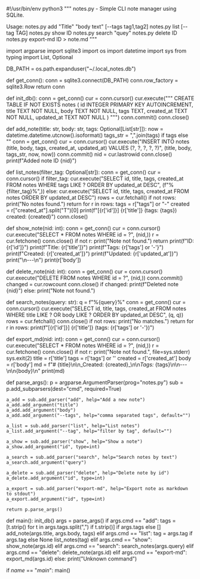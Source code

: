 #!/usr/bin/env python3
"""
notes.py - Simple CLI note manager using SQLite.

Usage:
  notes.py add "Title" "body text" [--tags tag1,tag2]
  notes.py list [--tag TAG]
  notes.py show ID
  notes.py search "quey"
  notes.py delete ID
  notes.py export-md ID > note.md
"""

import argparse
import sqlite3
import os
import datetime
import sys
from typing import List, Optional

DB_PATH = os.path.expanduser("~/.local_notes.db")

def get_conn():
    conn = sqlite3.connect(DB_PATH)
    conn.row_factory = sqlite3.Row
    return conn

def init_db():
    conn = get_conn()
    cur = conn.cursor()
    cur.execute("""
    CREATE TABLE IF NOT EXISTS notes (
        id INTEGER PRIMARY KEY AUTOINCREMENT,
        title TEXT NOT NULL,
        body TEXT NOT NULL,
        tags TEXT,
        created_at TEXT NOT NULL,
        updated_at TEXT NOT NULL
    )
    """)
    conn.commit()
    conn.close()

def add_note(title: str, body: str, tags: Optional[List[str]]):
    now = datetime.datetime.utcnow().isoformat()
    tags_str = ",".join(tags) if tags else ""
    conn = get_conn()
    cur = conn.cursor()
    cur.execute("INSERT INTO notes (title, body, tags, created_at, updated_at) VALUES (?, ?, ?, ?, ?)",
                (title, body, tags_str, now, now))
    conn.commit()
    nid = cur.lastrowid
    conn.close()
    print(f"Added note ID {nid}")

def list_notes(filter_tag: Optional[str]):
    conn = get_conn()
    cur = conn.cursor()
    if filter_tag:
        cur.execute("SELECT id, title, tags, created_at FROM notes WHERE tags LIKE ? ORDER BY updated_at DESC", (f"%{filter_tag}%",))
    else:
        cur.execute("SELECT id, title, tags, created_at FROM notes ORDER BY updated_at DESC")
    rows = cur.fetchall()
    if not rows:
        print("No notes found.")
        return
    for r in rows:
        tags = r["tags"] or "-"
        created = r["created_at"].split("T")[0]
        print(f"[{r['id']}] {r['title']}  (tags: {tags})  created: {created}")
    conn.close()

def show_note(nid: int):
    conn = get_conn()
    cur = conn.cursor()
    cur.execute("SELECT * FROM notes WHERE id = ?", (nid,))
    r = cur.fetchone()
    conn.close()
    if not r:
        print("Note not found.")
        return
    print(f"ID: {r['id']}")
    print(f"Title: {r['title']}")
    print(f"Tags: {r['tags'] or '-'}")
    print(f"Created: {r['created_at']}")
    print(f"Updated: {r['updated_at']}")
    print("\n---\n")
    print(r['body'])

def delete_note(nid: int):
    conn = get_conn()
    cur = conn.cursor()
    cur.execute("DELETE FROM notes WHERE id = ?", (nid,))
    conn.commit()
    changed = cur.rowcount
    conn.close()
    if changed:
        print(f"Deleted note {nid}")
    else:
        print("Note not found.")

def search_notes(query: str):
    q = f"%{query}%"
    conn = get_conn()
    cur = conn.cursor()
    cur.execute("SELECT id, title, tags, created_at FROM notes WHERE title LIKE ? OR body LIKE ? ORDER BY updated_at DESC", (q, q))
    rows = cur.fetchall()
    conn.close()
    if not rows:
        print("No matches.")
        return
    for r in rows:
        print(f"[{r['id']}] {r['title']}  (tags: {r['tags'] or '-'})")

def export_md(nid: int):
    conn = get_conn()
    cur = conn.cursor()
    cur.execute("SELECT * FROM notes WHERE id = ?", (nid,))
    r = cur.fetchone()
    conn.close()
    if not r:
        print("Note not found.", file=sys.stderr)
        sys.exit(2)
    title = r['title']
    tags = r['tags'] or ''
    created = r['created_at']
    body = r['body']
    md = f"# {title}\n\n_Created: {created}_\n\n*Tags:* {tags}\n\n---\n\n{body}\n"
    print(md)

def parse_args():
    p = argparse.ArgumentParser(prog="notes.py")
    sub = p.add_subparsers(dest="cmd", required=True)

    a_add = sub.add_parser("add", help="Add a new note")
    a_add.add_argument("title")
    a_add.add_argument("body")
    a_add.add_argument("--tags", help="comma separated tags", default="")

    a_list = sub.add_parser("list", help="List notes")
    a_list.add_argument("--tag", help="filter by tag", default="")

    a_show = sub.add_parser("show", help="Show a note")
    a_show.add_argument("id", type=int)

    a_search = sub.add_parser("search", help="Search notes by text")
    a_search.add_argument("query")

    a_delete = sub.add_parser("delete", help="Delete note by id")
    a_delete.add_argument("id", type=int)

    a_export = sub.add_parser("export-md", help="Export note as markdown to stdout")
    a_export.add_argument("id", type=int)

    return p.parse_args()

def main():
    init_db()
    args = parse_args()
    if args.cmd == "add":
        tags = [t.strip() for t in args.tags.split(",") if t.strip()] if args.tags else []
        add_note(args.title, args.body, tags)
    elif args.cmd == "list":
        tag = args.tag if args.tag else None
        list_notes(tag)
    elif args.cmd == "show":
        show_note(args.id)
    elif args.cmd == "search":
        search_notes(args.query)
    elif args.cmd == "delete":
        delete_note(args.id)
    elif args.cmd == "export-md":
        export_md(args.id)
    else:
        print("Unknown command")

if _name_ == "_main_":
    main()
